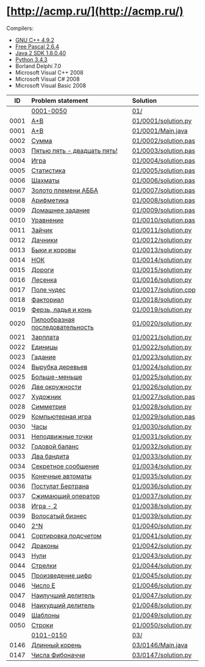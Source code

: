 # [http://acmp.ru/](http://acmp.ru/)

Compilers:

- [GNU C++ 4.9.2](c++.md)
- [Free Pascal 2.6.4](pascal.md)
- [Java 2 SDK 1.8.0.40](java.md)
- [Python 3.4.3](python.md)
- Borland Delphi 7.0
- Microsoft Visual C++ 2008
- Microsoft Visual C# 2008
- Microsoft Visual Basic 2008

| ID   | Problem statement                                                                                    | Solution                                     |
|:----:|:-----------------------------------------------------------------------------------------------------|:---------------------------------------------|
|      | [0001-0050](http://acmp.ru/index.asp?main=tasks&str=%20&page=0&id_type=0)                            | [01/](01/)                                   |
| 0001 | [A+B                                               ](http://acmp.ru/index.asp?main=task&id_task=1  ) | [01/0001/solution.py ](01/0001/solution.py ) |
| 0001 | [A+B                                               ](http://acmp.ru/index.asp?main=task&id_task=1  ) | [01/0001/Main.java   ](01/0001/Main.java   ) |
| 0002 | [Сумма                                             ](http://acmp.ru/index.asp?main=task&id_task=2  ) | [01/0002/solution.pas](01/0002/solution.pas) |
| 0003 | [Пятью пять - двадцать пять!                       ](http://acmp.ru/index.asp?main=task&id_task=3  ) | [01/0003/solution.pas](01/0003/solution.pas) |
| 0004 | [Игра                                              ](http://acmp.ru/index.asp?main=task&id_task=4  ) | [01/0004/solution.pas](01/0004/solution.pas) |
| 0005 | [Статистика                                        ](http://acmp.ru/index.asp?main=task&id_task=5  ) | [01/0005/solution.pas](01/0005/solution.pas) |
| 0006 | [Шахматы                                           ](http://acmp.ru/index.asp?main=task&id_task=6  ) | [01/0006/solution.pas](01/0006/solution.pas) |
| 0007 | [Золото племени АББА                               ](http://acmp.ru/index.asp?main=task&id_task=7  ) | [01/0007/solution.pas](01/0007/solution.pas) |
| 0008 | [Арифметика                                        ](http://acmp.ru/index.asp?main=task&id_task=8  ) | [01/0008/solution.pas](01/0008/solution.pas) |
| 0009 | [Домашнее задание                                  ](http://acmp.ru/index.asp?main=task&id_task=9  ) | [01/0009/solution.pas](01/0009/solution.pas) |
| 0010 | [Уравнение                                         ](http://acmp.ru/index.asp?main=task&id_task=10 ) | [01/0010/solution.pas](01/0010/solution.pas) |
| 0011 | [Зайчик                                            ](http://acmp.ru/index.asp?main=task&id_task=11 ) | [01/0011/solution.py ](01/0011/solution.py ) |
| 0012 | [Дачники                                           ](http://acmp.ru/index.asp?main=task&id_task=12 ) | [01/0012/solution.py ](01/0012/solution.py ) |
| 0013 | [Быки и коровы                                     ](http://acmp.ru/index.asp?main=task&id_task=13 ) | [01/0013/solution.py ](01/0013/solution.py ) |
| 0014 | [НОК                                               ](http://acmp.ru/index.asp?main=task&id_task=14 ) | [01/0014/solution.py ](01/0014/solution.py ) |
| 0015 | [Дороги                                            ](http://acmp.ru/index.asp?main=task&id_task=15 ) | [01/0015/solution.py ](01/0015/solution.py ) |
| 0016 | [Лесенка                                           ](http://acmp.ru/index.asp?main=task&id_task=16 ) | [01/0016/solution.py ](01/0016/solution.py ) |
| 0017 | [Поле чудес                                        ](http://acmp.ru/index.asp?main=task&id_task=17 ) | [01/0017/solution.cpp](01/0017/solution.cpp) |
| 0018 | [Факториал                                         ](http://acmp.ru/index.asp?main=task&id_task=18 ) | [01/0018/solution.py ](01/0018/solution.py ) |
| 0019 | [Ферзь, ладья и конь                               ](http://acmp.ru/index.asp?main=task&id_task=19 ) | [01/0019/solution.py ](01/0019/solution.py ) |
| 0020 | [Пилообразная последовательность                   ](http://acmp.ru/index.asp?main=task&id_task=20 ) | [01/0020/solution.py ](01/0020/solution.py ) |
| 0021 | [Зарплата                                          ](http://acmp.ru/index.asp?main=task&id_task=21 ) | [01/0021/solution.py ](01/0021/solution.py ) |
| 0022 | [Единицы                                           ](http://acmp.ru/index.asp?main=task&id_task=22 ) | [01/0022/solution.py ](01/0022/solution.py ) |
| 0023 | [Гадание                                           ](http://acmp.ru/index.asp?main=task&id_task=23 ) | [01/0023/solution.py ](01/0023/solution.py ) |
| 0024 | [Вырубка деревьев                                  ](http://acmp.ru/index.asp?main=task&id_task=24 ) | [01/0024/solution.py ](01/0024/solution.py ) |
| 0025 | [Больше-меньше                                     ](http://acmp.ru/index.asp?main=task&id_task=25 ) | [01/0025/solution.py ](01/0025/solution.py ) |
| 0026 | [Две окружности                                    ](http://acmp.ru/index.asp?main=task&id_task=26 ) | [01/0026/solution.py ](01/0026/solution.py ) |
| 0027 | [Художник                                          ](http://acmp.ru/index.asp?main=task&id_task=27 ) | [01/0027/solution.pas](01/0027/solution.pas) |
| 0028 | [Симметрия                                         ](http://acmp.ru/index.asp?main=task&id_task=28 ) | [01/0028/solution.py ](01/0028/solution.py ) |
| 0029 | [Компьютерная игра                                 ](http://acmp.ru/index.asp?main=task&id_task=29 ) | [01/0029/solution.pas](01/0029/solution.pas) |
| 0030 | [Часы                                              ](http://acmp.ru/index.asp?main=task&id_task=30 ) | [01/0030/solution.py ](01/0030/solution.py ) |
| 0031 | [Неподвижные точки                                 ](http://acmp.ru/index.asp?main=task&id_task=31 ) | [01/0031/solution.py ](01/0031/solution.py ) |
| 0032 | [Годовой баланс                                    ](http://acmp.ru/index.asp?main=task&id_task=32 ) | [01/0032/solution.py ](01/0032/solution.py ) |
| 0033 | [Два бандита                                       ](http://acmp.ru/index.asp?main=task&id_task=33 ) | [01/0033/solution.py ](01/0033/solution.py ) |
| 0034 | [Секретное сообщение                               ](http://acmp.ru/index.asp?main=task&id_task=34 ) | [01/0034/solution.py ](01/0034/solution.py ) |
| 0035 | [Конечные автоматы                                 ](http://acmp.ru/index.asp?main=task&id_task=35 ) | [01/0035/solution.py ](01/0035/solution.py ) |
| 0036 | [Постулат Бертрана                                 ](http://acmp.ru/index.asp?main=task&id_task=36 ) | [01/0036/solution.py ](01/0036/solution.py ) |
| 0037 | [Сжимающий оператор                                ](http://acmp.ru/index.asp?main=task&id_task=37 ) | [01/0037/solution.py ](01/0037/solution.py ) |
| 0038 | [Игра - 2                                          ](http://acmp.ru/index.asp?main=task&id_task=38 ) | [01/0038/solution.py ](01/0038/solution.py ) |
| 0039 | [Волосатый бизнес                                  ](http://acmp.ru/index.asp?main=task&id_task=39 ) | [01/0039/solution.py ](01/0039/solution.py ) |
| 0040 | [2^N                                               ](http://acmp.ru/index.asp?main=task&id_task=40 ) | [01/0040/solution.py ](01/0040/solution.py ) |
| 0041 | [Сортировка подсчетом                              ](http://acmp.ru/index.asp?main=task&id_task=41 ) | [01/0041/solution.py ](01/0041/solution.py ) |
| 0042 | [Драконы                                           ](http://acmp.ru/index.asp?main=task&id_task=42 ) | [01/0042/solution.py ](01/0042/solution.py ) |
| 0043 | [Нули                                              ](http://acmp.ru/index.asp?main=task&id_task=43 ) | [01/0043/solution.py ](01/0043/solution.py ) |
| 0044 | [Стрелки                                           ](http://acmp.ru/index.asp?main=task&id_task=44 ) | [01/0044/solution.py ](01/0044/solution.py ) |
| 0045 | [Произведение цифр                                 ](http://acmp.ru/index.asp?main=task&id_task=45 ) | [01/0045/solution.py ](01/0045/solution.py ) |
| 0046 | [Число E                                           ](http://acmp.ru/index.asp?main=task&id_task=46 ) | [01/0046/solution.py ](01/0046/solution.py ) |
| 0047 | [Наилучший делитель                                ](http://acmp.ru/index.asp?main=task&id_task=47 ) | [01/0047/solution.py ](01/0047/solution.py ) |
| 0048 | [Наихудший делитель                                ](http://acmp.ru/index.asp?main=task&id_task=48 ) | [01/0048/solution.py ](01/0048/solution.py ) |
| 0049 | [Шаблоны                                           ](http://acmp.ru/index.asp?main=task&id_task=49 ) | [01/0049/solution.py ](01/0049/solution.py ) |
| 0050 | [Строки                                            ](http://acmp.ru/index.asp?main=task&id_task=50 ) | [01/0050/solution.py ](01/0050/solution.py ) |
|      | [0101-0150](http://acmp.ru/index.asp?main=tasks&str=%20&page=2&id_type=0)                            | [03/](03/)                                   |
| 0146 | [Длинный корень                                    ](http://acmp.ru/index.asp?main=task&id_task=146) | [03/0146/Main.java   ](03/0146/Main.java)    |
| 0147 | [Числа Фибоначчи                                   ](http://acmp.ru/index.asp?main=task&id_task=147) | [03/0147/solution.py ](03/0147/solution.py ) |
